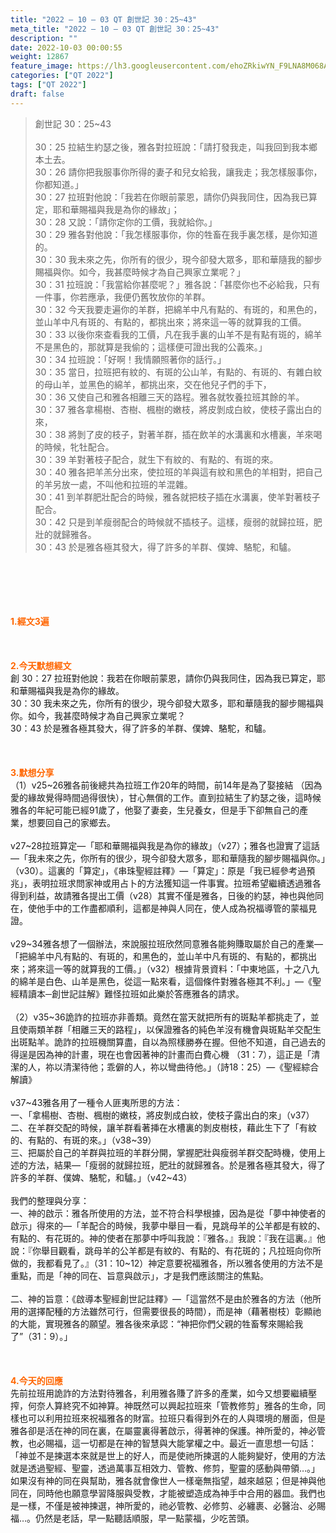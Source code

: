 ```yaml
---
title: "2022 – 10 – 03 QT 創世記 30：25~43"
meta_title: "2022 – 10 – 03 QT 創世記 30：25~43"
description: ""
date: 2022-10-03 00:00:55
weight: 12867
feature_image: https://lh3.googleusercontent.com/ehoZRkiwYN_F9LNA8M068AYxt73EavCZno-PD1cJRuf5BbSkQVUWr3gNEbt5kSs28Pb_Elg17kSrtf9ybWvojWoMV6I4tPM3vGRGDq6GkKkPdL2Gut4QAIw4-uykKUAtNiKgQKntvsU=w800
categories: ["QT 2022"]
tags: ["QT 2022"]
draft: false
---
```


<blockquote>創世記 30：25~43<br />
<br />
30：25 拉結生約瑟之後，雅各對拉班說：「請打發我走，叫我回到我本鄉本土去。<br />
30：26 請你把我服事你所得的妻子和兒女給我，讓我走；我怎樣服事你，你都知道。」<br />
30：27 拉班對他說：「我若在你眼前蒙恩，請你仍與我同住，因為我已算定，耶和華賜福與我是為你的緣故」；<br />
30：28 又說：「請你定你的工價，我就給你。」<br />
30：29 雅各對他說：「我怎樣服事你，你的牲畜在我手裏怎樣，是你知道的。<br />
30：30 我未來之先，你所有的很少，現今卻發大眾多，耶和華隨我的腳步賜福與你。如今，我甚麼時候才為自己興家立業呢？」<br />
30：31 拉班說：「我當給你甚麼呢？」雅各說：「甚麼你也不必給我，只有一件事，你若應承，我便仍舊牧放你的羊群。<br />
30：32 今天我要走遍你的羊群，把綿羊中凡有點的、有斑的，和黑色的，並山羊中凡有斑的、有點的，都挑出來；將來這一等的就算我的工價。<br />
30：33 以後你來查看我的工價，凡在我手裏的山羊不是有點有斑的，綿羊不是黑色的，那就算是我偷的；這樣便可證出我的公義來。」<br />
30：34 拉班說：「好啊！我情願照著你的話行。」<br />
30：35 當日，拉班把有紋的、有斑的公山羊，有點的、有斑的、有雜白紋的母山羊，並黑色的綿羊，都挑出來，交在他兒子們的手下，<br />
30：36 又使自己和雅各相離三天的路程。雅各就牧養拉班其餘的羊。<br />
30：37 雅各拿楊樹、杏樹、楓樹的嫩枝，將皮剝成白紋，使枝子露出白的來，<br />
30：38 將剝了皮的枝子，對著羊群，插在飲羊的水溝裏和水槽裏，羊來喝的時候，牝牡配合。<br />
30：39 羊對著枝子配合，就生下有紋的、有點的、有斑的來。<br />
30：40 雅各把羊羔分出來，使拉班的羊與這有紋和黑色的羊相對，把自己的羊另放一處，不叫他和拉班的羊混雜。<br />
30：41 到羊群肥壯配合的時候，雅各就把枝子插在水溝裏，使羊對著枝子配合。<br />
30：42 只是到羊瘦弱配合的時候就不插枝子。這樣，瘦弱的就歸拉班，肥壯的就歸雅各。<br />
30：43 於是雅各極其發大，得了許多的羊群、僕婢、駱駝，和驢。</blockquote><br />
&nbsp;<br />
<br />
&nbsp;<br />
<br />
<span style="color: #ff6600;"><strong>1.經文3遍</strong></span><br />
<br />
&nbsp;<br />
<br />
<span style="color: #ff6600;"><strong>2.今天默想經文<br />
</strong></span>創 30：27 拉班對他說：我若在你眼前蒙恩，請你仍與我同住，因為我已算定，耶和華賜福與我是為你的緣故。<br />
30：30 我未來之先，你所有的很少，現今卻發大眾多，耶和華隨我的腳步賜福與你。如今，我甚麼時候才為自己興家立業呢？<br />
30：43 於是雅各極其發大，得了許多的羊群、僕婢、駱駝，和驢。<br />
<br />
&nbsp;<br />
<br />
<strong><span style="color: #ff6600;">3.默想分享<br />
</span></strong>（1）v25~26雅各前後總共為拉班工作20年的時間，前14年是為了娶接結 （因為愛的緣故覺得時間過得很快），甘心無償的工作。直到拉結生了約瑟之後，這時候雅各的年紀可能已經91歲了，他娶了妻妾，生兒養女，但是手下卻無自己的產業，想要回自己的家鄉去。<br />
<br />
v27~28拉班算定—「耶和華賜福與我是為你的緣故」（v27）；雅各也證實了這話—「我未來之先，你所有的很少，現今卻發大眾多，耶和華隨我的腳步賜福與你。」（v30）。這裏的「算定」，《串珠聖經註釋》—「算定」：原是「我已經參考過預兆」，表明拉班求問家神或用占卜的方法獲知這一件事實。拉班希望繼續透過雅各得到利益，故請雅各提出工價（v28）其實不僅是雅各，日後的約瑟，神也與他同在，使他手中的工作盡都順利，這都是神與人同在，使人成為祝福導管的蒙福見證。<br />
<br />
v29~34雅各想了一個辦法，來說服拉班欣然同意雅各能夠賺取屬於自己的產業—「把綿羊中凡有點的、有斑的，和黑色的，並山羊中凡有斑的、有點的，都挑出來；將來這一等的就算我的工價。」（v32）根據背景資料：「中東地區，十之八九的綿羊是白色、山羊是黑色，從這一點來看，這個條件對雅各極其不利。」—《聖經精讀本─創世記註解》難怪拉班如此樂於答應雅各的請求。<br />
<br />
（2）v35~36詭詐的拉班亦非善類。竟然在當天就把所有的斑點羊都挑走了，並且使兩類羊群「相離三天的路程」，以保證雅各的純色羊沒有機會與斑點羊交配生出斑點羊。詭詐的拉班機關算盡，自以為照樣勝券在握。但他不知道，自己過去的得逞是因為神的計畫，現在也會因著神的計畫而白費心機 （31：7），這正是「清潔的人，祢以清潔待他；乖僻的人，祢以彎曲待他。」（詩18：25）—《聖經綜合解讀》<br />
<br />
v37~43雅各用了一種令人匪夷所思的方法：<br />
一、「拿楊樹、杏樹、楓樹的嫩枝，將皮剝成白紋，使枝子露出白的來」（v37）<br />
二、在羊群交配的時候，讓羊群看著挿在水槽裏的剝皮樹枝，藉此生下了「有紋的、有點的、有斑的來。」（v38~39）<br />
三、把屬於自己的羊群與拉班的羊群分開，掌握肥壯與瘦弱羊群交配時機，使用上述的方法，結果—「瘦弱的就歸拉班，肥壯的就歸雅各。於是雅各極其發大，得了許多的羊群、僕婢、駱駝，和驢。」（v42~43）<br />
<br />
我們的整理與分享：<br />
一、神的啟示：雅各所使用的方法，並不符合科學根據，因為是從「夢中神使者的啟示」得來的—「羊配合的時候，我夢中舉目一看，見跳母羊的公羊都是有紋的、有點的、有花斑的。神的使者在那夢中呼叫我說：『雅各。』我說：『我在這裏。』他說：『你舉目觀看，跳母羊的公羊都是有紋的、有點的、有花斑的；凡拉班向你所做的，我都看見了。』（31：10~12）神定意要祝福雅各，所以雅各使用的方法不是重點，而是「神的同在、旨意與啟示」，才是我們應該關注的焦點。<br />
<br />
二、神的旨意：《啟導本聖經創世記註釋》—「這當然不是由於雅各的方法（他所用的選擇配種的方法雖然可行，但需要很長的時間），而是神（藉著樹枝）彰顯祂的大能，實現雅各的願望。雅各後來承認：“神把你們父親的牲畜奪來賜給我了”（31：9）。」<br />
<br />
&nbsp;<br />
<br />
<strong><span style="color: #ff6600;">4.今天的回應<br />
</span></strong>先前拉班用詭詐的方法對待雅各，利用雅各賺了許多的產業，如今又想要繼續壓搾，何奈人算終究不如神算。神既然可以興起拉班來「管教修剪」雅各的生命，同樣也可以利用拉班來祝福雅各的財富。拉班只看得到外在的人與環境的層面，但是雅各卻是活在神的同在裏，在屬靈裏得著啟示，得著神的保護。神所愛的，神必管教，也必賜福，這一切都是在神的智慧與大能掌權之中。最近一直思想一句話：「神並不是揀選本來就是世上的好人，而是使祂所揀選的人能夠變好，使用的方法就是透過聖經、聖靈，透過萬事互相效力、管教、修剪，聖靈的感動與帶領…。」如果沒有神的同在與幫助，雅各就會像世人一樣毫無指望，越來越惡；但是神與他同在，同時他也願意學習降服與受教，才能被塑造成為神手中合用的器皿。我們也是一樣，不僅是被神揀選，神所愛的，祂必管教、必修剪、必纏裹、必醫治、必賜福…。仍然是老話，早一點聽話順服，早一點蒙福，少吃苦頭。
        